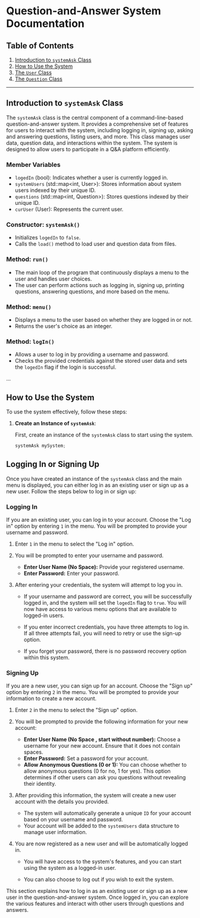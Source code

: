 # Question-and-Answer System Documentation

## Table of Contents

1. [Introduction to `systemAsk` Class](#introduction-to-systemask-class)
2. [How to Use the System](#how-to-use-the-system)
3. [The `User` Class](#the-user-class)
4. [The `Question` Class](#the-question-class)

---

## Introduction to `systemAsk` Class

The `systemAsk` class is the central component of a command-line-based question-and-answer system. It provides a comprehensive set of features for users to interact with the system, including logging in, signing up, asking and answering questions, listing users, and more. This class manages user data, question data, and interactions within the system. The system is designed to allow users to participate in a Q&A platform efficiently.

### Member Variables

- `logedIn` (bool): Indicates whether a user is currently logged in.
- `systemUsers` (std::map<int, User>): Stores information about system users indexed by their unique ID.
- `questions` (std::map<int, Question>): Stores questions indexed by their unique ID.
- `curUser` (User): Represents the current user.

### Constructor: `systemAsk()`

- Initializes `logedIn` to `false`.
- Calls the `load()` method to load user and question data from files.

### Method: `run()`

- The main loop of the program that continuously displays a menu to the user and handles user choices.
- The user can perform actions such as logging in, signing up, printing questions, answering questions, and more based on the menu.

### Method: `menu()`

- Displays a menu to the user based on whether they are logged in or not.
- Returns the user's choice as an integer.

### Method: `logIn()`

- Allows a user to log in by providing a username and password.
- Checks the provided credentials against the stored user data and sets the `logedIn` flag if the login is successful.

...

## How to Use the System

To use the system effectively, follow these steps:

1. **Create an Instance of `systemAsk`**:

   First, create an instance of the `systemAsk` class to start using the system.

   ```cpp
   systemAsk mySystem;
## Logging In or Signing Up

Once you have created an instance of the `systemAsk` class and the main menu is displayed, you can either log in as an existing user or sign up as a new user. Follow the steps below to log in or sign up:

### Logging In

If you are an existing user, you can log in to your account. Choose the "Log in" option by entering `1` in the menu. You will be prompted to provide your username and password.

1. Enter `1` in the menu to select the "Log in" option.
2. You will be prompted to enter your username and password.

   - **Enter User Name (No Space):** Provide your registered username.
   - **Enter Password:** Enter your password.

3. After entering your credentials, the system will attempt to log you in.

   - If your username and password are correct, you will be successfully logged in, and the system will set the `logedIn` flag to `true`. You will now have access to various menu options that are available to logged-in users.

   - If you enter incorrect credentials, you have three attempts to log in. If all three attempts fail, you will need to retry or use the sign-up option.

   - If you forget your password, there is no password recovery option within this system.

### Signing Up

If you are a new user, you can sign up for an account. Choose the "Sign up" option by entering `2` in the menu. You will be prompted to provide your information to create a new account.

1. Enter `2` in the menu to select the "Sign up" option.
2. You will be prompted to provide the following information for your new account:

   - **Enter User Name (No Space , start without number):** Choose a username for your new account. Ensure that it does not contain spaces.
   - **Enter Password:** Set a password for your account.
   - **Allow Anonymous Questions (0 or 1):** You can choose whether to allow anonymous questions (0 for no, 1 for yes). This option determines if other users can ask you questions without revealing their identity.

3. After providing this information, the system will create a new user account with the details you provided.

   - The system will automatically generate a unique `ID` for your account based on your username and password.
   - Your account will be added to the `systemUsers` data structure to manage user information.

4. You are now registered as a new user and will be automatically logged in.

   - You will have access to the system's features, and you can start using the system as a logged-in user.

   - You can also choose to log out if you wish to exit the system.

This section explains how to log in as an existing user or sign up as a new user in the question-and-answer system. Once logged in, you can explore the various features and interact with other users through questions and answers.
